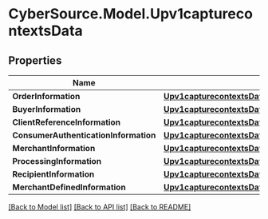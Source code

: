 # CyberSource.Model.Upv1capturecontextsData
## Properties

Name | Type | Description | Notes
------------ | ------------- | ------------- | -------------
**OrderInformation** | [**Upv1capturecontextsDataOrderInformation**](Upv1capturecontextsDataOrderInformation.md) |  | [optional] 
**BuyerInformation** | [**Upv1capturecontextsDataBuyerInformation**](Upv1capturecontextsDataBuyerInformation.md) |  | [optional] 
**ClientReferenceInformation** | [**Upv1capturecontextsDataClientReferenceInformation**](Upv1capturecontextsDataClientReferenceInformation.md) |  | [optional] 
**ConsumerAuthenticationInformation** | [**Upv1capturecontextsDataConsumerAuthenticationInformation**](Upv1capturecontextsDataConsumerAuthenticationInformation.md) |  | [optional] 
**MerchantInformation** | [**Upv1capturecontextsDataMerchantInformation**](Upv1capturecontextsDataMerchantInformation.md) |  | [optional] 
**ProcessingInformation** | [**Upv1capturecontextsDataProcessingInformation**](Upv1capturecontextsDataProcessingInformation.md) |  | [optional] 
**RecipientInformation** | [**Upv1capturecontextsDataRecipientInformation**](Upv1capturecontextsDataRecipientInformation.md) |  | [optional] 
**MerchantDefinedInformation** | [**Upv1capturecontextsDataMerchantDefinedInformation**](Upv1capturecontextsDataMerchantDefinedInformation.md) |  | [optional] 

[[Back to Model list]](../README.md#documentation-for-models) [[Back to API list]](../README.md#documentation-for-api-endpoints) [[Back to README]](../README.md)

